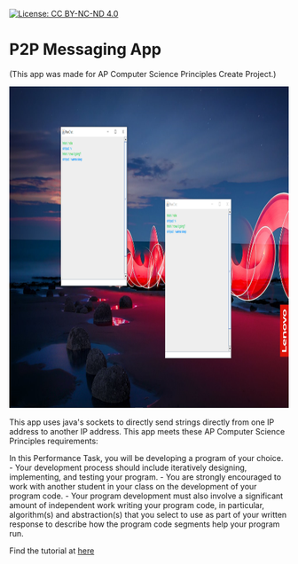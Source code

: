 [![License: CC BY-NC-ND 4.0](https://img.shields.io/badge/License-CC%20BY--NC--ND%204.0-lightgrey.svg)](https://creativecommons.org/licenses/by-nc-nd/4.0/)

# P2P Messaging App
(This app was made for AP Computer Science Principles Create Project.)
  
  <img src="P2P_App.png" width="1200" height="580" />
  
  
  This app uses java's sockets to directly send strings directly from one IP address to another IP address. This app meets these AP Computer Science Principles requirements:
 
  In this Performance Task, you will be developing a program of your choice. 
    - Your development process should include iteratively designing, implementing, and testing your program. 
    - You are strongly encouraged to work with another student in your class on the development of your program code. 
    - Your program development must also involve a significant amount of independent work writing your program code, in particular, algorithm(s) and abstraction(s) that you select to use as part of your written response to describe how the program code segments help your program run.


  
Find the tutorial at [here](https://youtu.be/SLlduIVlykE)
  
